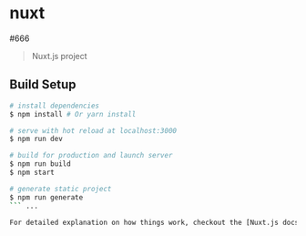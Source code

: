 # nuxt
#666

> Nuxt.js project

## Build Setup

``` bash
# install dependencies
$ npm install # Or yarn install

# serve with hot reload at localhost:3000
$ npm run dev

# build for production and launch server
$ npm run build
$ npm start

# generate static project
$ npm run generate
``` ...

For detailed explanation on how things work, checkout the [Nuxt.js docs](https://github.com/nuxt/nuxt.js).


